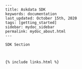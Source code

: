 
    ---
    title: Askdata SDK
    keywords: documentation
    last_updated: October 15th, 2020
    tags: [getting_started]
    sidebar: mydoc_sidebar
    permalink: mydoc_about.html
    ---

    SDK Section



    {% include links.html %}

    